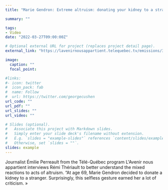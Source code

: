 ```yaml
---
title: "Marie Gendron: Extreme altruism: donating your kidney to a stranger… while still alive"

summary: ""

tags:
- Video
date: "2022-03-27T09:00:00Z"

# Optional external URL for project (replaces project detail page).
external_link: "https://lavenirnousappartient.telequebec.tv/emissions/333127/lavenir-appartient-a-michel-jean-et-a-la-reconciliation/65381/marie-gendron-altruisme-extreme-donner-son-rein-a-un-inconnu-de-son-vivant"

image:
  caption: ""
  focal_point:

#links:
#- icon: twitter
#  icon_pack: fab
#  name: Follow
#  url: https://twitter.com/georgecushen
url_code: ""
url_pdf: ""
url_slides: ""
url_video: ""

# Slides (optional).
#   Associate this project with Markdown slides.
#   Simply enter your slide deck's filename without extension.
#   E.g. `slides = "example-slides"` references `content/slides/example-slides.md`.
#   Otherwise, set `slides = ""`.
slides: example
---
```


Journalist Émilie Perreault from the Télé-Québec program L'Avenir nous appartient interviews Rémi Thériault to better understand the mixed reactions to acts of altruism. “At age 69, Marie Gendron decided to donate a kidney to a stranger. Surprisingly, this selfless gesture earned her a lot of criticism. »
